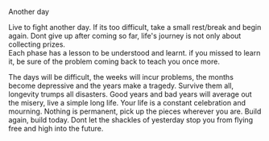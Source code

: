 Another day

Live to fight another day.
If its too difficult,  take a small rest/break and begin again.
Dont give up after coming so far, life's journey is not only about collecting prizes.  
Each phase has a lesson to be understood and learnt. if you missed to learn it,  be sure of the problem coming back to teach you once more.

The days will be difficult,  the weeks will incur problems, the months become depressive and the years make a tragedy. Survive them all,  longevity trumps all disasters. Good years and bad years will average out the misery,  live a simple long life. 
Your life is a constant celebration and mourning. Nothing is permanent, pick up the pieces wherever you are. Build again, build today.  Dont let the shackles of yesterday stop you from flying free and high into the future. 
